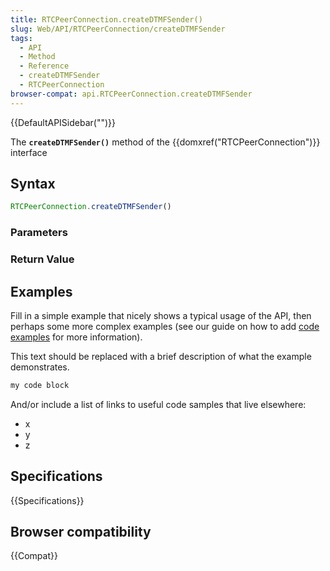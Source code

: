 ```yaml
---
title: RTCPeerConnection.createDTMFSender()
slug: Web/API/RTCPeerConnection/createDTMFSender
tags:
  - API
  - Method
  - Reference
  - createDTMFSender
  - RTCPeerConnection
browser-compat: api.RTCPeerConnection.createDTMFSender
---
```

{{DefaultAPISidebar("")}}

The **`createDTMFSender()`** method of the {{domxref("RTCPeerConnection")}} interface 

## Syntax

```js
RTCPeerConnection.createDTMFSender()
```

### Parameters



### Return Value



## Examples

Fill in a simple example that nicely shows a typical usage of the API, then perhaps some more complex examples (see our guide on how to add [code examples](/en-US/docs/MDN/Contribute/Structures/Code_examples) for more information).

This text should be replaced with a brief description of what the example demonstrates.

```js
my code block
```

And/or include a list of links to useful code samples that live elsewhere:

*   x
*   y
*   z

## Specifications

{{Specifications}}

## Browser compatibility

{{Compat}}

